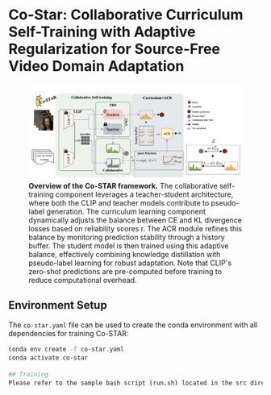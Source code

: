 # Co-Star: Collaborative Curriculum Self-Training with Adaptive Regularization for Source-Free Video Domain Adaptation
<figure>
  <img src="src/co-star.png" alt="Co-star framework overview" width="600">
  <figcaption>
    <strong>Overview of the Co-STAR framework.</strong> The collaborative self-training component leverages a teacher-student architecture, where both the CLIP and teacher models contribute to pseudo-label generation. The curriculum learning component dynamically adjusts the balance between CE and KL divergence losses based on reliability scores r. The ACR module refines this balance by monitoring prediction stability through a history buffer. The student model is then trained using this adaptive balance, effectively combining knowledge distillation with pseudo-label learning for robust adaptation. Note that CLIP's zero-shot predictions are pre-computed before training to reduce computational overhead.
  </figcaption>
</figure>

## Environment Setup

The `co-star.yaml` file can be used to create the conda environment with all dependencies for training Co-STAR:

```bash
conda env create -f co-star.yaml
conda activate co-star

## Training
Please refer to the sample bash script (run.sh) located in the src directory to start training. Further details will be added soon.
